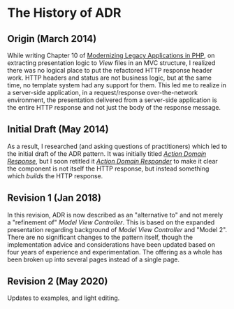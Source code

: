 # The History of ADR

## Origin (March 2014)

While writing Chapter 10 of [Modernizing Legacy Applications in PHP](https://leanpub.com/mlaphp), on extracting presentation logic to _View_ files in an MVC structure, I realized there was no logical place to put the refactored HTTP response header work. HTTP headers and status are not business logic, but at the same time, no template system had any support for them. This led me to realize in a server-side application, in a request/response over-the-network environment, the presentation delivered from a server-side application is the entire HTTP response and not just the body of the response message.

## Initial Draft (May 2014)

As a result, I researched (and asking questions of practitioners) which led to the initial draft of the ADR pattern. It was initially titled [_Action Domain Response_](./original.html), but I soon retitled it [_Action Domain Responder_](./original-renamed.md) to make it clear the component is not itself the HTTP response, but instead something which *builds* the HTTP response.

## Revision 1 (Jan 2018)

In this revision, ADR is now described as an "alternative to" and not merely a "refinement of" _Model View Controller_. This is based on the expanded presentation regarding background of _Model View Controller_ and "Model 2". There are no significant changes to the pattern itself, though the implementation advice and considerations have been updated based on four years of experience and experimentation. The offering as a whole has been broken up into several pages instead of a single page.

## Revision 2 (May 2020)

Updates to examples, and light editing.
